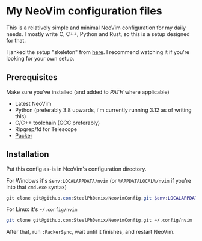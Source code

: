 # My NeoVim configuration files

This is a relatively simple and minimal NeoVim configuration for my daily needs. I mostly write C, C++, Python and Rust, so this is a setup designed for that.

I janked the setup "skeleton" from [here](https://www.youtube.com/watch?v=w7i4amO_zaE). I recommend watching it if you're looking for your own setup.

## Prerequisites

Make sure you've installed (and added to *PATH* where applicable)

* Latest NeoVim
* Python (preferably 3.8 upwards, i'm currently running 3.12 as of writing this)
* C/C++ toolchain (GCC preferably)
* Ripgrep/fd for Telescope
* [Packer](https://github.com/wbthomason/packer.nvim)

## Installation

Put this config as-is in NeoVim's configuration directory.

For Windows it's `$env:LOCALAPPDATA/nvim` (or `%APPDATALOCAL%/nvim` if you're into that `cmd.exe` syntax)
```powershell
git clone git@github.com:SteelPh0enix/NeovimConfig.git $env:LOCALAPPDATA/nvim
```

For Linux it's `~/.config/nvim`
```sh
git clone git@github.com:SteelPh0enix/NeovimConfig.git ~/.config/nvim
```

After that, run `:PackerSync`, wait until it finishes, and restart NeoVim.
